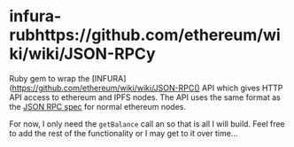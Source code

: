 # infura-rubhttps://github.com/ethereum/wiki/wiki/JSON-RPCy

Ruby gem to wrap the [INFURA](https://github.com/ethereum/wiki/wiki/JSON-RPC() API which gives HTTP API access to ethereum and IPFS nodes. The API uses the same format as the [JSON RPC spec](https://github.com/ethereum/wiki/wiki/JSON-RPCi) for normal ethereum nodes.

For now, I only need the `getBalance` call an so that is all I will build. Feel free to add the rest of the functionality or I may get to it over time...
